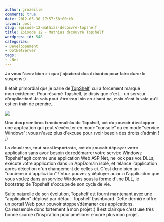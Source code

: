 ```yaml
---
author: grozeille
comments: true
date: 2012-05-30 17:57:58+00:00
layout: post
slug: episode-12-mathias-decouvre-topshelf
title: Episode 12 - Mathias découvre Topshelf
wordpress_id: 548
categories:
- Developpement
- DotNetServer
tags:
- .Net
---
```


Je vous l'avez bien dit que j'ajouterai des épisodes pour faire durer le suspens :)

Il était primordial que je parle de [TopShelf](topshelf-project.com), qui a forcement marqué mon existence.
Pour résumé Topshelf, je dirais que c'est... un serveur d'application!
Je vais peut-être trop loin en disant ça, mais c'est la voie qu'il est en train de prendre...

[![](http://grozeille.files.wordpress.com/2012/05/slide-1.png?w=300)](http://grozeille.files.wordpress.com/2012/05/slide-1.png)

Une des premières fonctionnalités de Topshelf, est de pouvoir développer une application qui peut s'exécuter en mode "console" ou en mode "service Windows": vous n'avez plus d'excuse pour avoir besoin des droits d'admin ! ;)

La deuxième, tout aussi importante, est de pouvoir déployer votre application sans avoir besoin de redémarrer votre service Windows: Topshelf agit comme une application Web ASP.Net, ne lock pas vos DLLs, exécute votre application dans un AppDomain isolé, et relance l'application après détection d'un changement de celles-ci.
C'est donc bien un "conteneur d'application" !
Vous pouvez y déployer autant d'application que vous voulez dans un service Windows sous la forme d'une DLL, le bootstrap de Topshelf s'occupe de son cycle de vie.

Suite naturelle de son évolution, Topshelf est fourni maintenant avec une "application" déployé par défaut: Topshelf Dashboard. Cette dernière offre un portail Web pour pouvoir stopper/démarrer ces applications.
Ça ressemble donc fortement à mon projet :)
Il est clair que c'est une très bonne source d'inspiration pour améliorer encore plus mon projet.
